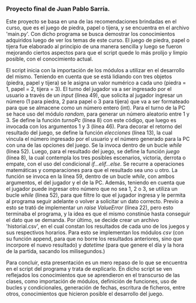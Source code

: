 ### Proyecto final de Juan Pablo Sarría.


Este proyecto se basa en una de las recomendaciones brindadas en el curso, que es el juego de piedra, papel o tijera, y se encuentra en el archivo 'main.py'. Con dicho programa se busca demostrar los conocimientos adquiridos luego de ver los temas de este curso. El juego de piedra, papel o tijera fue elaborado al principio de una manera sencilla y luego se fueron mejorando ciertos aspectos para que el script quede lo más prolijo y limpio posible, con el conocimiento actual. 

El script inicia con la importación de los módulos a utilizar en el desarrollo del mismo. 
Teniendo en cuenta que se está lidiando con tres objetos (piedra, papel y tijera) se le asigna un valor numérico a cada uno (piedra = 1, papel = 2, tijera = 3). 
El turno del jugador va a ser ingresado por el usuario a través de un *input* (línea 49), que solicita al jugador ingresar un número (1 para piedra, 2 para papel o 3 para tijera) que va a ser formateado para que se almacene como un número entero (int). 
Para el turno de la PC se hace uso del módulo *random*, para generar un número aleatorio entre 1 y 3. Se define la función *turnoPc* (línea 8) con este código, que luego es invocada con los argumentos 1 y 3 (línea 46).
Para decorar el retorno del resultado del juego, se define la función *elecciones* (línea 13), la cual vincula el número ingresado por el usuario y el número generado para la PC con una de las opciones del juego. Se la invoca dentro de un bucle *while* (línea 52).
Luego, para el resultado del juego, se define la función *juego* (línea 8), la cual contempla los tres posibles escenarios, victoria, derrota o empate, con el uso del condicional *if...elif...else*. Se recurre a operaciones matemáticas y comparaciones para que el resultado sea uno u otro. La función se invoca en la línea 59, dentro de un bucle *while*, con ambos argumentos, el del jugador y el de la PC.
Además, teniendo en cuenta que el jugador puede ingresar otro número que no sea 1, 2 o 3, se utiliza un bucle *while* (línea 52), para que filtre lo que el jugador ingresa y le permita al programa seguir adelante o volver a solicitar un dato correcto. Previo a esto se trató de implementar un *raise ValueError* (línea 22), pero esto terminaba el programa, y la idea es que el mismo constinúe hasta conseguir el dato que se demanda.
Por último, se decide crear un archivo 'historial.csv', en el cual constan los resultados de cada uno de los juegos y sus respectivos horarios. Para esto se implementan los módulos *csv* (con su función append, para que no borre los resultados anteriores, sino que incorpore el nuevo resultado) y *datetime* (para que genere el día y la hora de la partida, sacando los milisegundos.)

Para concluir, esta presentación es un mero repaso de lo que se encuentra en el script del programa y trata de explicarlo. En dicho script se ven reflejados los conocimientos que se aprendieron en el transcurso de las clases, como importación de módulos, definición de funciones, uso de bucles y condicionales, generación de fechas, escritura de ficheros, entre otros, conocimientos que hicieron posible el desarrollo del juego.